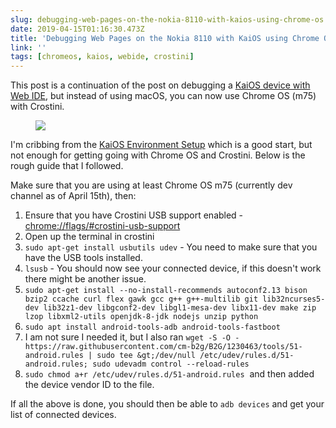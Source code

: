 ```yaml
---
slug: debugging-web-pages-on-the-nokia-8110-with-kaios-using-chrome-os
date: 2019-04-15T01:16:30.473Z
title: 'Debugging Web Pages on the Nokia 8110 with KaiOS using Chrome OS'
link: ''
tags: [chromeos, kaios, webide, crostini]
---
```

This post is a continuation of the post on debugging a [KaiOS device with Web IDE](https://paul.kinlan.me/debugging-web-pages-on-the-nokia-8110-with-kaios/), but instead of using macOS, you can now use Chrome OS (m75) with Crostini.

<figure><img src="/images/2019-04-15-debugging-web-pages-on-the-nokia-8110-with-kaios-using-chrome-os-1.jpeg"></figure>

I'm cribbing from the [KaiOS Environment Setup](https://developer.kaiostech.com/environment-setup) which is a good start, but not enough for getting going with Chrome OS and Crostini. Below is the rough guide that I followed.

Make sure that you are using at least Chrome OS m75 (currently dev channel as of April 15th), then:

1. Ensure that you have Crostini USB support enabled - <a href="chrome://flags/#crostini-usb-support">chrome://flags/#crostini-usb-support</a>
1. Open up the terminal in crostini
1. `sudo apt-get install usbutils udev` - You need to make sure that you have the USB tools installed.
1. `lsusb` - You should now see your connected device, if this doesn't work there might be another issue.
1. `sudo apt-get install --no-install-recommends autoconf2.13 bison bzip2 ccache curl flex gawk gcc g++ g++-multilib git lib32ncurses5-dev lib32z1-dev libgconf2-dev libgl1-mesa-dev libx11-dev make zip lzop libxml2-utils openjdk-8-jdk nodejs unzip python`
1. `sudo apt install android-tools-adb android-tools-fastboot`
1. I am not sure I needed it, but I also ran `wget -S -O - https://raw.githubusercontent.com/cm-b2g/B2G/1230463/tools/51-android.rules | sudo tee &gt;/dev/null /etc/udev/rules.d/51-android.rules; sudo udevadm control --reload-rules`
1. `sudo chmod a+r /etc/udev/rules.d/51-android.rules`&nbsp; and then added the device vendor ID to the file.

If all the above is done, you should then be able to `adb devices` and get your list of connected devices.
